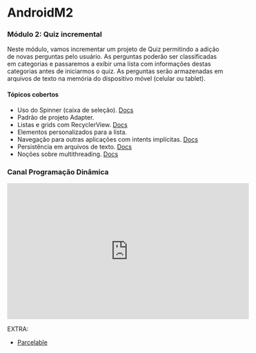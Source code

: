 # AndroidM2

### Módulo 2: Quiz incremental
Neste módulo, vamos incrementar um projeto de Quiz permitindo a adição de novas perguntas pelo usuário. As perguntas poderão ser classificadas em categorias e passaremos a exibir uma lista com informações destas categorias antes de iniciarmos o quiz. 
As perguntas serão armazenadas em arquivos de texto na memória do dispositivo móvel (celular ou tablet).

#### Tópicos cobertos

- Uso do Spinner (caixa de seleção). [Docs](https://developer.android.com/guide/topics/ui/controls/spinner)
- Padrão de projeto Adapter. 
- Listas e grids com RecyclerView. [Docs](https://developer.android.com/guide/topics/ui/layout/recyclerview?hl=en)
- Elementos personalizados para a lista.
- Navegação para outras aplicações com intents implícitas. [Docs](https://developer.android.com/guide/components/intents-common)
- Persistência em arquivos de texto. [Docs](https://developer.android.com/training/data-storage/files/internal?hl=pt-br)
- Noções sobre multithreading. [Docs](https://developer.android.com/reference/kotlin/android/os/AsyncTask?hl=en)

### Canal Programação Dinâmica

<iframe width="560" height="315" src="https://www.youtube.com/embed/JAr0HkPz_Y8" frameborder="0" allow="accelerometer; autoplay; encrypted-media; gyroscope; picture-in-picture" allowfullscreen></iframe>


EXTRA:

- [Parcelable](https://pt.stackoverflow.com/questions/38492/quando-e-como-implementar-o-parcelable-vs-serializable) 
